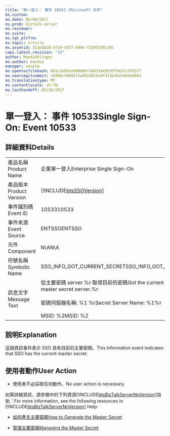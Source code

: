 ```yaml
---
title: "單一登入： 事件 10533 |Microsoft 文件"
ms.custom: 
ms.date: 06/08/2017
ms.prod: biztalk-server
ms.reviewer: 
ms.suite: 
ms.tgt_pltfrm: 
ms.topic: article
ms.assetid: 31abd828-5f10-43f7-b99e-f3195250130c
caps.latest.revision: "13"
author: MandiOhlinger
ms.author: mandia
manager: anneta
ms.openlocfilehash: 661c2eb91e0b8886f200319e9595f9d25c7023f7
ms.sourcegitcommit: cb908c540d8f1a692d01dc8f313e16cb4b4e696d
ms.translationtype: MT
ms.contentlocale: zh-TW
ms.lasthandoff: 09/20/2017
---
```

# <a name="single-sign-on-event-10533"></a><span data-ttu-id="7909d-102">單一登入： 事件 10533</span><span class="sxs-lookup"><span data-stu-id="7909d-102">Single Sign-On: Event 10533</span></span>
## <a name="details"></a><span data-ttu-id="7909d-103">詳細資料</span><span class="sxs-lookup"><span data-stu-id="7909d-103">Details</span></span>  
  
|||  
|-|-|  
|<span data-ttu-id="7909d-104">產品名稱</span><span class="sxs-lookup"><span data-stu-id="7909d-104">Product Name</span></span>|<span data-ttu-id="7909d-105">企業單一登入</span><span class="sxs-lookup"><span data-stu-id="7909d-105">Enterprise Single Sign-On</span></span>|  
|<span data-ttu-id="7909d-106">產品版本</span><span class="sxs-lookup"><span data-stu-id="7909d-106">Product Version</span></span>|[!INCLUDE[btsSSOVersion](../includes/btsssoversion-md.md)]|  
|<span data-ttu-id="7909d-107">事件識別碼</span><span class="sxs-lookup"><span data-stu-id="7909d-107">Event ID</span></span>|<span data-ttu-id="7909d-108">10533</span><span class="sxs-lookup"><span data-stu-id="7909d-108">10533</span></span>|  
|<span data-ttu-id="7909d-109">事件來源</span><span class="sxs-lookup"><span data-stu-id="7909d-109">Event Source</span></span>|<span data-ttu-id="7909d-110">ENTSSO</span><span class="sxs-lookup"><span data-stu-id="7909d-110">ENTSSO</span></span>|  
|<span data-ttu-id="7909d-111">元件</span><span class="sxs-lookup"><span data-stu-id="7909d-111">Component</span></span>|<span data-ttu-id="7909d-112">N\A</span><span class="sxs-lookup"><span data-stu-id="7909d-112">N\A</span></span>|  
|<span data-ttu-id="7909d-113">符號名稱</span><span class="sxs-lookup"><span data-stu-id="7909d-113">Symbolic Name</span></span>|<span data-ttu-id="7909d-114">SSO_INFO_GOT_CURRENT_SECRET</span><span class="sxs-lookup"><span data-stu-id="7909d-114">SSO_INFO_GOT_CURRENT_SECRET</span></span>|  
|<span data-ttu-id="7909d-115">訊息文字</span><span class="sxs-lookup"><span data-stu-id="7909d-115">Message Text</span></span>|<span data-ttu-id="7909d-116">從主要密碼 server.%r 取得目前的密碼</span><span class="sxs-lookup"><span data-stu-id="7909d-116">Got the current secret from the master secret server.%r</span></span><br /><br /> <span data-ttu-id="7909d-117">密碼伺服器名稱: %1 %r</span><span class="sxs-lookup"><span data-stu-id="7909d-117">Secret Server Name: %1%r</span></span><br /><br /> <span data-ttu-id="7909d-118">MSID: %2</span><span class="sxs-lookup"><span data-stu-id="7909d-118">MSID: %2</span></span>|  
  
## <a name="explanation"></a><span data-ttu-id="7909d-119">說明</span><span class="sxs-lookup"><span data-stu-id="7909d-119">Explanation</span></span>  
 <span data-ttu-id="7909d-120">這個資訊事件表示 SSO 具有目前的主要密碼。</span><span class="sxs-lookup"><span data-stu-id="7909d-120">This Information event indicates that SSO has the current master secret.</span></span>  
  
## <a name="user-action"></a><span data-ttu-id="7909d-121">使用者動作</span><span class="sxs-lookup"><span data-stu-id="7909d-121">User Action</span></span>  
  
-   <span data-ttu-id="7909d-122">使用者不必採取任何動作。</span><span class="sxs-lookup"><span data-stu-id="7909d-122">No user action is necessary.</span></span>  
  
 <span data-ttu-id="7909d-123">如需詳細資訊，請參閱中的下列資源[!INCLUDE[btsBizTalkServerNoVersion](../includes/btsbiztalkservernoversion-md.md)]協助：</span><span class="sxs-lookup"><span data-stu-id="7909d-123">For more information, see the following resources in [!INCLUDE[btsBizTalkServerNoVersion](../includes/btsbiztalkservernoversion-md.md)] Help:</span></span>  
  
-   [<span data-ttu-id="7909d-124">如何產生主要密碼</span><span class="sxs-lookup"><span data-stu-id="7909d-124">How to Generate the Master Secret</span></span>](../core/how-to-generate-the-master-secret.md)  
  
-   [<span data-ttu-id="7909d-125">管理主要密碼</span><span class="sxs-lookup"><span data-stu-id="7909d-125">Managing the Master Secret</span></span>](../core/managing-the-master-secret.md)